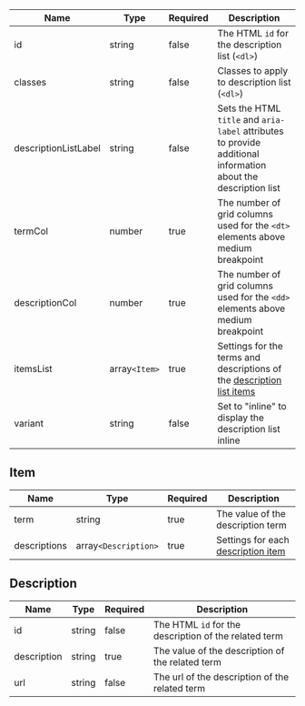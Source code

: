 | Name                 | Type          | Required | Description                                                                                                    |
| -------------------- | ------------- | -------- | -------------------------------------------------------------------------------------------------------------- |
| id                   | string        | false    | The HTML `id` for the description list (`<dl>`)                                                                |
| classes              | string        | false    | Classes to apply to description list (`<dl>`)                                                                  |
| descriptionListLabel | string        | false    | Sets the HTML `title` and `aria-label` attributes to provide additional information about the description list |
| termCol              | number        | true     | The number of grid columns used for the `<dt>` elements above medium breakpoint                                |
| descriptionCol       | number        | true     | The number of grid columns used for the `<dd>` elements above medium breakpoint                                |
| itemsList            | array`<Item>` | true     | Settings for the terms and descriptions of the [description list items](#item)                                 |
| variant              | string        | false    | Set to "inline" to display the description list inline                                                         |

## Item

| Name         | Type                 | Required | Description                                        |
| ------------ | -------------------- | -------- | -------------------------------------------------- |
| term         | string               | true     | The value of the description term                  |
| descriptions | array`<Description>` | true     | Settings for each [description item](#description) |

## Description

| Name        | Type   | Required | Description                                           |
| ----------- | ------ | -------- | ----------------------------------------------------- |
| id          | string | false    | The HTML `id` for the description of the related term |
| description | string | true     | The value of the description of the related term      |
| url         | string | false    | The url of the description of the related term        |

